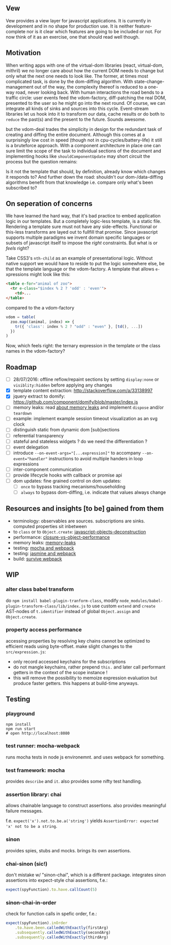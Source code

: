 
Vew
-------------------------
Vew provides a view layer for javascript applications. It is currently in development and in no shape for production use. It is neither feature-complete nor is it clear which features are going to be included or not. For now think of it as an exercise, one that should read well though.

Motivation
-------------------------
When writing apps with one of the virtual-dom libraries (react, virtual-dom, mithril) we no longer care about how the current DOM needs to change but only what the next one needs to look like. The former, at times most complicated task, is done by the dom-diffing algorithm. With state-change-management out of the way, the complexity thereof is reduced to a one-way road, never looking back. With human interactions the road bends to a traffic circle: user events feed the vdom-factory, diff-patching the real DOM, presented to the user so he might go into the next round. Of course, we can integrate all kinds of sinks and sources into this cycle. Event-stream libraries let us hook into it to transform our data, cache results or do both to `reduce` the past(s) and the present to the future. Sounds awesome.

but the vdom-deal trades the simplicity in design for the redundant task of creating and diffing the entire document. Although this comes at a surprisingly low cost in speed (though not in cpu-cycles/battery-life) it still is a bruteforce approach. With a component architecture in place one can sure limit the scope of the task to individual sections of the document and implementing hooks like `shouldComponentUpdate` may short circuit the process but the question remains:

Is it not the template that should, by definition, already know which changes it responds to? And further down the road: shouldn't our dom-/data-diffing algorithms benefit from that knowledge i.e. compare only what's been subscribed to?

On seperation of concerns
-------------------------
We have learned the hard way, that it's bad practice to embed application logic in our templates. But a completely logic-less template, is a static file. Rendering a template sure must not have any side-effects. Functional or this-less transforms are layed out to fullfill that promise. Since javascript supports multiple paradigms we invent domain specific languages or subsets of javascript itself to impose the *right* constraints. But what is or *feels* right?

Take CSS3's `nth-child` as an example of presentational logic. Without native support we would have to reside to put the logic somewhere else, be that the template language or the vdom-factory. A template that allows `e-`xpressions might look like this:

```html
<table e-for="animal of zoo">
  <tr e-class="$index % 2 ? 'odd' : 'even'">
    <td>...
</table>
```
compared to the a vdom-factory
```js
vdom = table(
  zoo.map((animal, index) => {
    tr({ 'class': index % 2 ? "odd" : "even" }, [td(), ...])
  })
)
```
Now, which feels right: the ternary expression in the template or the class names in the vdom-factory?

Roadmap
-------------------------
- [ ] 28/07/2016: offline reflow/repaint sections by setting `display:none` or `visiblity:hidden` before applying any changes
- [x] template content extraction: http://stackoverflow.com/a/33138997
- [x] jquery extract to domify: https://github.com/component/domify/blob/master/index.js
- [ ] memory leaks: read [about memory leaks][1] and implement `dispose` and/or `teardown`
- [ ] example: implement example session timeout visualization as an svg clock
- [ ] distinguish static from dynamic dom [sub]sections
- [ ] referential transparency
- [ ] stateful and stateless widgets ? do we need the differentiation ?
- [ ] event delegation
- [ ] introduce `--on-event-args="[...expression]"` to accompany `--on-event="handler"` instructions
      to avoid multiple handers in loop expressions
- [ ] inter-component communication
- [ ] provide lifecycle hooks with callback or promise api
- [ ] dom updates: fine grained control on dom updates:
  - [ ] `once` to bypass tracking mecanisms/householding
  - [ ] `always` to bypass dom-diffing, i.e. indicate that values always change

Resources and insights [to be] gained from them
-------------------------
- terminology: observables are sources. subscriptions are sinks. computed properties sit inbetween
- to `class` or to `Object.create`: [javascript-objects-deconstruction](http://davidwalsh.name/javascript-objects-deconstruction)
- performance: [closure-vs-object-performance](http://marijnhaverbeke.nl/blog/closure-vs-object-performance.html)
- memory leaks: [memory-leaks][1]
- testing: [mocha and webpack](http://randycoulman.com/blog/2016/04/05/more-on-testing-with-mocha-and-webpack/)
- testing: [jasmine and webpack](https://github.com/zyml/es6-karma-jasmine-webpack-boilerplate)
- build: [survive webpack](https://leanpub.com/survivejs-webpack)

WIP
-------------------------

### alter class babel transform
do `npm install babel-plugin-tranform-class`, modify `node_modules/babel-plugin-transform-class/lib/index.js` to use custom `extend` and `create` AST-nodes of `t.identifier` instead of global `Object.assign` and `Object.create`.

### property access performance
accessing properties by resolving key chains cannot be optimized to efficient reads using byte-offset. make slight changes to the `src/expression.js`:
- only record accessed keychains for the subscriptions
- do not mangle keychains, rather prepend `this.` and later call performant getters in the context of the scope instance !
- this will remove the possibility to memoize expression evaluation but produce faster getters. this happens at build-time anyways.

[1]: http://javascript.info/tutorial/memory-leaks

Testing
-------------------------

### playground
```
npm install
npm run start
# open http://localhost:8080
```

### test runner: mocha-webpack
runs mocha tests in node js environemnt. and uses webpack for something.

### test framework: mocha
provides `describe` and `it`. also provides some nifty test handling.

### assertion library: chai
allows chainable language to construct assertions. also provides meaningful
failure messages.

f.e. `expect('x').not.to.be.a('string')` yields `AssertionError: expected 'x'
not to be a string`.

### sinon
provides spies, stubs and mocks. brings its own assertions.


### chai-sinon (sic!)
don't mistake w/ "sinon-chai", which is a different package.
integrates sinon assertions into expect-style chai assertions, f.e.:

```js
expect(spyFunction).to.have.callCount(5)
```

### sinon-chai-in-order
check for function calls in spefic order, f.e.:

```js
expect(spyFunction).inOrder
    .to.have.been.calledWithExactly(firstArg)
    .subsequently.calledWithExactly(secondArg)
    .subsequently.calledWithExactly(thirdArg)
```